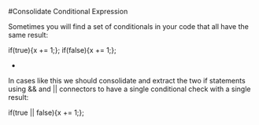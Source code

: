 #Consolidate Conditional Expression

Sometimes you will find a set of conditionals in your code that all have the same result:

if(true){x += 1;};
if(false){x += 1;};

-

In cases like this we should consolidate and extract the two if statements using && and || connectors to have a single conditional check with a single result:

if(true || false){x += 1;};
